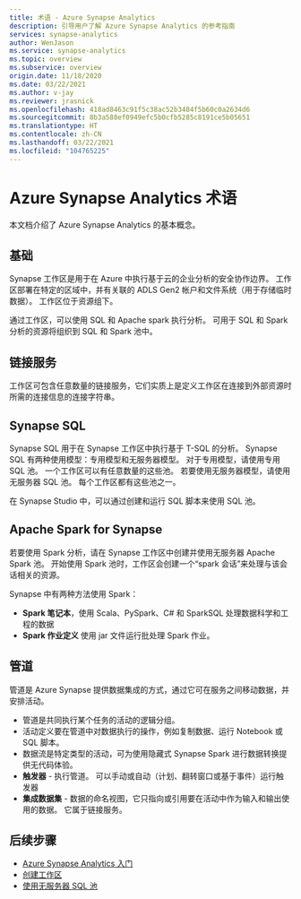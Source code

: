 ```yaml
---
title: 术语 - Azure Synapse Analytics
description: 引导用户了解 Azure Synapse Analytics 的参考指南
services: synapse-analytics
author: WenJason
ms.service: synapse-analytics
ms.topic: overview
ms.subservice: overview
origin.date: 11/18/2020
ms.date: 03/22/2021
ms.author: v-jay
ms.reviewer: jrasnick
ms.openlocfilehash: 418ad8463c91f5c38ac52b3484f5b60c0a2634d6
ms.sourcegitcommit: 8b3a588ef0949efc5b0cfb5285c8191ce5b05651
ms.translationtype: HT
ms.contentlocale: zh-CN
ms.lasthandoff: 03/22/2021
ms.locfileid: "104765225"
---
```

# <a name="azure-synapse-analytics-terminology"></a>Azure Synapse Analytics 术语

本文档介绍了 Azure Synapse Analytics 的基本概念。

## <a name="basics"></a>基础

Synapse 工作区是用于在 Azure 中执行基于云的企业分析的安全协作边界。 工作区部署在特定的区域中，并有关联的 ADLS Gen2 帐户和文件系统（用于存储临时数据）。 工作区位于资源组下。

通过工作区，可以使用 SQL 和 Apache spark 执行分析。 可用于 SQL 和 Spark 分析的资源将组织到 SQL 和 Spark 池中。 

## <a name="linked-services"></a>链接服务

工作区可包含任意数量的链接服务，它们实质上是定义工作区在连接到外部资源时所需的连接信息的连接字符串。

## <a name="synapse-sql"></a>Synapse SQL

Synapse SQL 用于在 Synapse 工作区中执行基于 T-SQL 的分析。 Synapse SQL 有两种使用模型：专用模型和无服务器模型。  对于专用模型，请使用专用 SQL 池。 一个工作区可以有任意数量的这些池。 若要使用无服务器模型，请使用无服务器 SQL 池。 每个工作区都有这些池之一。

在 Synapse Studio 中，可以通过创建和运行 SQL 脚本来使用 SQL 池。

## <a name="apache-spark-for-synapse"></a>Apache Spark for Synapse

若要使用 Spark 分析，请在 Synapse 工作区中创建并使用无服务器 Apache Spark 池。 开始使用 Spark 池时，工作区会创建一个“spark 会话”来处理与该会话相关的资源。 

Synapse 中有两种方法使用 Spark：
* **Spark 笔记本**，使用 Scala、PySpark、C# 和 SparkSQL 处理数据科学和工程的数据
* **Spark 作业定义** 使用 jar 文件运行批处理 Spark 作业。

## <a name="pipelines"></a>管道

管道是 Azure Synapse 提供数据集成的方式，通过它可在服务之间移动数据，并安排活动。

* 管道是共同执行某个任务的活动的逻辑分组。
* 活动定义要在管道中对数据执行的操作，例如复制数据、运行 Notebook 或 SQL 脚本。
* 数据流是特定类型的活动，可为使用隐藏式 Synapse Spark 进行数据转换提供无代码体验。
* **触发器** - 执行管道。 可以手动或自动（计划、翻转窗口或基于事件）运行触发器
* **集成数据集** - 数据的命名视图，它只指向或引用要在活动中作为输入和输出使用的数据。 它属于链接服务。

## <a name="next-steps"></a>后续步骤

* [Azure Synapse Analytics 入门](get-started.md)
* [创建工作区](quickstart-create-workspace.md)
* [使用无服务器 SQL 池](quickstart-sql-on-demand.md)

